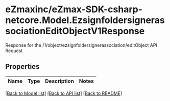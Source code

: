 # eZmaxinc/eZmax-SDK-csharp-netcore.Model.EzsignfoldersignerassociationEditObjectV1Response
Response for the /1/object/ezsignfoldersignerassociation/editObject API Request
## Properties

Name | Type | Description | Notes
------------ | ------------- | ------------- | -------------

[[Back to Model list]](../README.md#documentation-for-models) [[Back to API list]](../README.md#documentation-for-api-endpoints) [[Back to README]](../README.md)


